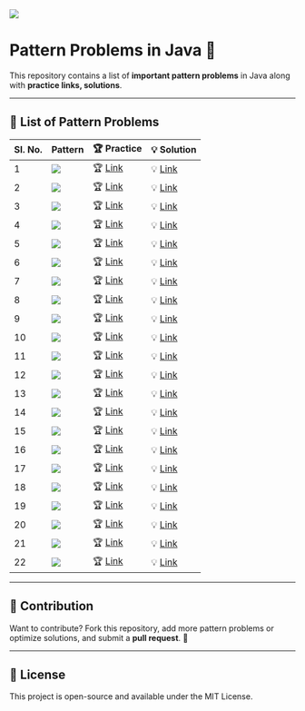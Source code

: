 <img src="https://media2.dev.to/dynamic/image/width=1000,height=420,fit=cover,gravity=auto,format=auto/https%3A%2F%2Fdev-to-uploads.s3.amazonaws.com%2Fuploads%2Farticles%2F6gsw2jl53ye6aabdndqg.png">

# Pattern Problems in Java 🎨

This repository contains a list of **important pattern problems** in Java along with **practice links, solutions**.

---

## 📖 List of Pattern Problems

| SI. No. | Pattern | 🏆 Practice | 💡 Solution |
|---------|---------|------------|------------|
| 1 | <img src="https://static.takeuforward.org/wp/uploads/2022/08/P1.png"> | 🏆 [Link](https://www.naukri.com/code360/problems/n-forest_6570177?utm_source=youtube&utm_medium=affiliate&utm_campaign=striver_patternproblems) | 💡 [Link](https://github.com/safwannasir49/DSA-Fundamentals-Patterns/blob/main/Pattern%201/Pattern1.java) |
| 2 | <img src="https://static.takeuforward.org/wp/uploads/2022/08/P2.png"> | 🏆 [Link](https://www.naukri.com/code360/problems/n-2-forest_6570178?utm_source=youtube&utm_medium=affiliate&utm_campaign=striver_patternproblems&leftPanelTabValue=SUBMISSION) | 💡 [Link](https://github.com/safwannasir49/DSA-Fundamentals-Patterns/blob/main/Pattern%202/Pattern2.java) |
| 3 | <img src="https://static.takeuforward.org/wp/uploads/2022/08/P3.png"> | 🏆 [Link](https://www.naukri.com/code360/problems/n-triangles_6573689?utm_source=youtube&utm_medium=affiliate&utm_campaign=striver_patternproblems) | 💡 [Link](https://github.com/safwannasir49/DSA-Fundamentals-Patterns/blob/main/Pattern%203/pattern3.java) |
| 4 | <img src="https://static.takeuforward.org/wp/uploads/2022/08/P4.png"> | 🏆 [Link](https://www.naukri.com/code360/problems/triangle_6573690?utm_source=youtube&utm_medium=affiliate&utm_campaign=striver_patternproblems) | 💡 [Link](https://github.com/safwannasir49/DSA-Fundamentals-Patterns/blob/main/Pattern%204/Paterrn4.java) |
| 5 | <img src="https://static.takeuforward.org/wp/uploads/2022/08/P5.png"> | 🏆 [Link](https://www.naukri.com/code360/problems/seeding_6581892?utm_source=youtube&utm_medium=affiliate&utm_campaign=striver_patternproblems&leftPanelTabValue=SUBMISSION) | 💡 [Link](https://github.com/safwannasir49/DSA-Fundamentals-Patterns/blob/main/Pattern%205/Pattern5.java) |
| 6 | <img src="https://static.takeuforward.org/wp/uploads/2022/08/P6.png"> | 🏆 [Link](https://www.naukri.com/code360/problems/reverse-number-triangle_6581889?utm_source=youtube&utm_medium=affiliate&utm_campaign=striver_patternproblems&leftPanelTabValue=SUBMISSION) | 💡 [Link](https://github.com/safwannasir49/DSA-Fundamentals-Patterns/tree/main/Pattern%206) |
| 7 | <img src="https://static.takeuforward.org/wp/uploads/2022/08/P7.png"> | 🏆 [Link](#) | 💡 [Link](#) |
| 8 | <img src="https://static.takeuforward.org/wp/uploads/2022/08/P8.png"> | 🏆 [Link](#) | 💡 [Link](#) |
| 9 | <img src="https://static.takeuforward.org/wp/uploads/2022/08/P9.png"> | 🏆 [Link](#) | 💡 [Link](#) |
| 10 | <img src="https://static.takeuforward.org/wp/uploads/2022/08/P10.png"> | 🏆 [Link](#) | 💡 [Link](#) |
| 11 | <img src="https://static.takeuforward.org/wp/uploads/2022/08/P11.png"> | 🏆 [Link](#) | 💡 [Link](#) |
| 12 | <img src="https://static.takeuforward.org/wp/uploads/2022/08/P12.png"> | 🏆 [Link](#) | 💡 [Link](#) |
| 13 | <img src="https://static.takeuforward.org/wp/uploads/2022/08/P13.png"> | 🏆 [Link](#) | 💡 [Link](#) |
| 14 | <img src="https://static.takeuforward.org/wp/uploads/2022/08/P14.png"> | 🏆 [Link](#) | 💡 [Link](#) |
| 15 | <img src="https://static.takeuforward.org/wp/uploads/2022/08/P15.png"> | 🏆 [Link](#) | 💡 [Link](#) |
| 16 | <img src="https://static.takeuforward.org/wp/uploads/2022/08/P16.png"> | 🏆 [Link](#) | 💡 [Link](#) |
| 17 | <img src="https://static.takeuforward.org/wp/uploads/2022/08/P17.png"> | 🏆 [Link](#) | 💡 [Link](#) |
| 18 | <img src="https://static.takeuforward.org/wp/uploads/2022/08/P18.png"> | 🏆 [Link](#) | 💡 [Link](#) |
| 19 | <img src="https://static.takeuforward.org/wp/uploads/2022/08/P19.png"> | 🏆 [Link](#) | 💡 [Link](#) |
| 20 | <img src="https://static.takeuforward.org/wp/uploads/2022/08/P20.png"> | 🏆 [Link](#) | 💡 [Link](#) |
| 21 | <img src="https://static.takeuforward.org/wp/uploads/2022/08/P21.png"> | 🏆 [Link](#) | 💡 [Link](#) |
| 22 | <img src="https://static.takeuforward.org/wp/uploads/2022/08/P22.png"> | 🏆 [Link](#) | 💡 [Link](#) |

---

## 📌 Contribution
Want to contribute? Fork this repository, add more pattern problems or optimize solutions, and submit a **pull request**. 🚀

---

## 📜 License
This project is open-source and available under the MIT License.
